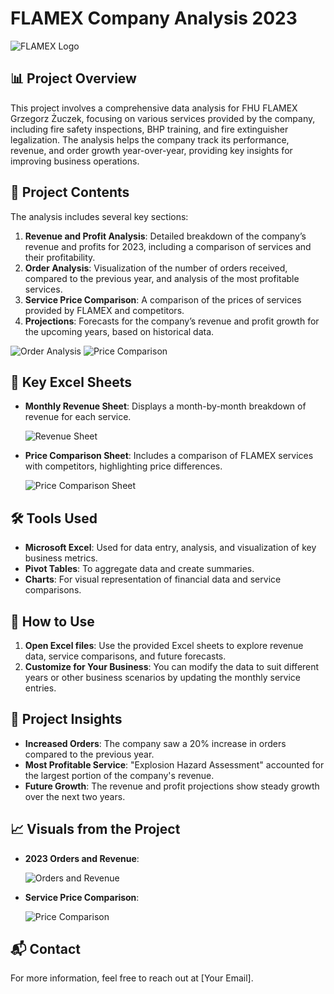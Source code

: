 # FLAMEX Company Analysis 2023

![FLAMEX Logo](https://github.com/SnajperHS/Flamex/blob/main/logo.PNG?raw=true)

## 📊 Project Overview

This project involves a comprehensive data analysis for FHU FLAMEX Grzegorz Żuczek, focusing on various services provided by the company, including fire safety inspections, BHP training, and fire extinguisher legalization. The analysis helps the company track its performance, revenue, and order growth year-over-year, providing key insights for improving business operations.

## 📑 Project Contents

The analysis includes several key sections:

1. **Revenue and Profit Analysis**: Detailed breakdown of the company’s revenue and profits for 2023, including a comparison of services and their profitability.
2. **Order Analysis**: Visualization of the number of orders received, compared to the previous year, and analysis of the most profitable services.
3. **Service Price Comparison**: A comparison of the prices of services provided by FLAMEX and competitors.
4. **Projections**: Forecasts for the company’s revenue and profit growth for the upcoming years, based on historical data.

![Order Analysis](URL_DO_OBRAZU1)
![Price Comparison](URL_DO_OBRAZU2)

## 📅 Key Excel Sheets

- **Monthly Revenue Sheet**: Displays a month-by-month breakdown of revenue for each service.
  
  ![Revenue Sheet](URL_DO_OBRAZU3)

- **Price Comparison Sheet**: Includes a comparison of FLAMEX services with competitors, highlighting price differences.
  
  ![Price Comparison Sheet](URL_DO_OBRAZU4)

## 🛠 Tools Used

- **Microsoft Excel**: Used for data entry, analysis, and visualization of key business metrics.
- **Pivot Tables**: To aggregate data and create summaries.
- **Charts**: For visual representation of financial data and service comparisons.

## 🚀 How to Use

1. **Open Excel files**: Use the provided Excel sheets to explore revenue data, service comparisons, and future forecasts.
2. **Customize for Your Business**: You can modify the data to suit different years or other business scenarios by updating the monthly service entries.

## 🌟 Project Insights

- **Increased Orders**: The company saw a 20% increase in orders compared to the previous year.
- **Most Profitable Service**: "Explosion Hazard Assessment" accounted for the largest portion of the company's revenue.
- **Future Growth**: The revenue and profit projections show steady growth over the next two years.

## 📈 Visuals from the Project

- **2023 Orders and Revenue**:
  
  ![Orders and Revenue](URL_DO_OBRAZU5)
  
- **Service Price Comparison**:

  ![Price Comparison](URL_DO_OBRAZU6)

## 📬 Contact

For more information, feel free to reach out at [Your Email].
